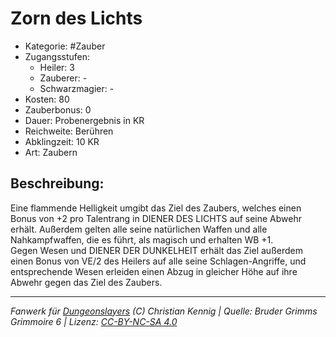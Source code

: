 # Zorn des Lichts  
- Kategorie: #Zauber  
- Zugangsstufen:  
  - Heiler: 3  
  - Zauberer: -  
  - Schwarzmagier: -  
- Kosten: 80  
- Zauberbonus: 0  
- Dauer: Probenergebnis in KR  
- Reichweite: Berühren  
- Abklingzeit: 10 KR  
- Art: Zaubern     

## Beschreibung:
Eine flammende Helligkeit umgibt das Ziel des Zaubers, welches einen Bonus von +2 pro Talentrang in DIENER DES LICHTS auf seine Abwehr erhält. Außerdem gelten alle seine natürlichen Waffen und alle Nahkampfwaffen, die es führt, als magisch und erhalten WB +1.<br>Gegen Wesen und DIENER DER DUNKELHEIT erhält das Ziel außerdem einen Bonus von VE/2 des Heilers auf alle seine Schlagen-Angriffe, und entsprechende Wesen erleiden einen Abzug in gleicher Höhe auf ihre Abwehr gegen das Ziel des Zaubers.


___
*Fanwerk für [Dungeonslayers](https://www.dungeonslayers.net/) (C) Christian Kennig | Quelle: Bruder Grimms Grimmoire 6 | Lizenz: [CC-BY-NC-SA 4.0](https://creativecommons.org/licenses/by-nc-sa/4.0/deed.de)*